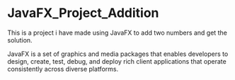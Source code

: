 # JavaFX_Project_Addition
This is a project i have made using JavaFX to add two numbers and get the solution.


JavaFX is a set of graphics and media packages that enables developers to design, create, test, debug,
and deploy rich client applications that operate consistently across diverse platforms.
